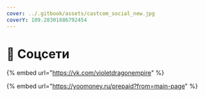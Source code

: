```yaml
---
cover: ../.gitbook/assets/castcom_social_new.jpg
coverY: 109.28301886792454
---
```


# 📱 Соцсети

{% embed url="https://vk.com/violetdragonempire" %}

{% embed url="https://yoomoney.ru/prepaid?from=main-page" %}
